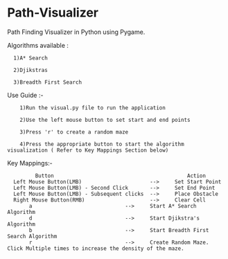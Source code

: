 # Path-Visualizer
Path Finding Visualizer in Python using Pygame.

Algorithms available :

      1)A* Search			

      2)Djikstras		

      3)Breadth First Search		



Use Guide :-

        1)Run the visual.py file to run the application

        2)Use the left mouse button to set start and end points

        3)Press 'r' to create a random maze

        4)Press the appropriate button to start the algorithm visualization ( Refer to Key Mappings Section below)


 Key Mappings:-  
  
             Button		                                      Action
      Left Mouse Button(LMB)                      -->     Set Start Point
      Left Mouse Button(LMB) - Second Click	      -->     Set End Point
      Left Mouse Button(LMB) - Subsequent clicks  -->     Place Obstacle
      Right Mouse Button(RMB)                     -->     Clear Cell
           a		                      -->     Start A* Search Algorithm
           d		                      -->     Start Djikstra's Algorithm
           b 		                      -->     Start Breadth First Search Algorithm
           r		                      -->     Create Random Maze. Click Multiple times to increase the density of the maze.
